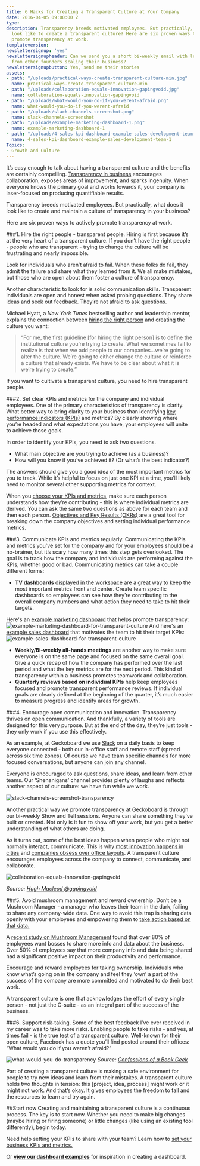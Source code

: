 ```yaml
---
title: 6 Hacks for Creating a Transparent Culture at Your Company
date: 2016-04-05 09:00:00 Z
type: 
description: Transparency breeds motivated employees. But practically, what does it
  look like to create a transparent culture? Here are six proven ways to actively
  promote transparency at work.
templateversion: 
newslettersignup: 'yes'
newslettersignupheader: Can we send you a short bi-weekly email with lessons learned
  from other founders scaling their business?
newslettersignupbutton: Yes, send me their stories
assets:
- path: "/uploads/practical-ways-create-transparent-culture-min.jpg"
  name: practical-ways-create-transparent-culture-min
- path: "/uploads/collaboration-equals-innovation-gapingvoid.jpg"
  name: collaboration-equals-innovation-gapingvoid
- path: "/uploads/what-would-you-do-if-you-werent-afraid.png"
  name: what-would-you-do-if-you-werent-afraid
- path: "/uploads/slack-channels-screenshot.png"
  name: slack-channels-screenshot
- path: "/uploads/example-marketing-dashboard-1.png"
  name: example-marketing-dashboard-1
- path: "/uploads/4-sales-kpi-dashboard-example-sales-development-team-1.png"
  name: 4-sales-kpi-dashboard-example-sales-development-team-1
Topics:
- Growth and Culture
---
```


It’s easy enough to talk about having a transparent culture and the benefits are certainly compelling. <a href="https://www.geckoboard.com/blog/transparency-in-business-4-reasons-you-cant-afford-to-ignore-it/" target="_blank">Transparency in business</a> encourages collaboration, exposes areas of improvement, and sparks ingenuity. When everyone knows the primary goal and works towards it, your company is laser-focused on producing quantifiable results. 

Transparency breeds motivated employees. But practically, what does it look like to create and maintain a culture of transparency in your business?

Here are six proven ways to actively promote transparency at work. 

###1. Hire the right people - transparent people.
Hiring is first because it’s at the very heart of a transparent culture. If you don’t have the right people - people who are transparent - trying to change the culture will be frustrating and nearly impossible.

Look for individuals who aren’t afraid to fail. When these folks do fail, they admit the failure and share what they learned from it. We all make mistakes, but those who are open about them foster a culture of transparency. 

Another characteristic to look for is solid communication skills. Transparent individuals are open and honest when asked probing questions. They share ideas and seek out feedback. They’re not afraid to ask questions.

Michael Hyatt, a *New York Times* bestselling author and leadership mentor, explains the connection between <a href="http://michaelhyatt.com/season-3-episode-02-hire-the-right-people.html" target="_blank">hiring the right person</a> and creating the culture you want:

>“For me, the first guideline [for hiring the right person] is to define the institutional culture you’re trying to create. What we sometimes fail to realize is that when we add people to our companies...we’re going to alter the culture. We’re going to either change the culture or reinforce a culture that already exists. We have to be clear about what it is we’re trying to create.” 

If you want to cultivate a transparent culture, you need to hire transparent people.

###2. Set clear KPIs and metrics for the company and individual employees.
One of the primary characteristics of transparency is clarity. What better way to bring clarity to your business than identifying <a href="https://www.geckoboard.com/learn/what-is-a-key-performance-indicator-kpi/" target="_blank">key performance indicators (KPIs)</a> and metrics? By clearly showing where you’re headed and what expectations you have, your employees will unite to achieve those goals.

In order to identify your KPIs, you need to ask two questions.

- What main objective are you trying to achieve (as a business)?
- How will you know if you’ve achieved it? (Or what’s the best indicator?)

The answers should give you a good idea of the most important metrics for you to track. While it’s helpful to focus on just one KPI at a time, you’ll likely need to monitor several other supporting metrics for context.

When you <a href="https://www.geckoboard.com/blog/choosing-metrics-how-to-keep-your-kpis-simple" target="_blank">choose your KPIs and metrics</a>, make sure each person understands how they’re contributing - this is where individual metrics are derived. You can ask the same two questions as above for each team and then each person. <a href="https://medium.com/startup-tools/okrs-5afdc298bc28" target="_blank">Objectives and Key Results (OKRs)</a> are a great tool for breaking down the company objectives and setting individual performance metrics.

###3. Communicate KPIs and metrics regularly.
Communicating the KPIs and metrics you’ve set for the company and for your employees should be a no-brainer, but it’s scary how many times this step gets overlooked. The goal is to track how the company and individuals are performing against the KPIs, whether good or bad. Communicating metrics can take a couple different forms:

- **TV dashboards** <a href="https://www.geckoboard.com/learn/guides/displaying-your-dashboard-on-a-screen/" target="_blank">displayed in the workspace</a> are a great way to keep the most important metrics front and center. Create team specific dashboards so employees can see how they’re contributing to the overall company numbers and what action they need to take to hit their targets.

Here's an [example marketing dashboard](https://www.geckoboard.com/learn/dashboard-examples/marketing-dashboard-example) that helps promote transparency:
![example-marketing-dashboard-for-transparent-culture](/uploads/example-marketing-dashboard-1.png)
And here's an [example sales dashboard](https://www.geckoboard.com/learn/dashboard-examples/sales-dashboard-example) that motivates the team to hit their target KPIs:
![example-sales-dashboard-for-transparent-culture](/uploads/4-sales-kpi-dashboard-example-sales-development-team-1.png)

- **Weekly/Bi-weekly all-hands meetings** are another way to make sure everyone is on the same page and focused on the same overall goal. Give a quick recap of how the company has performed over the last period and what the key metrics are for the next period. This kind of transparency within a business promotes teamwork and collaboration. 
-  **Quarterly reviews based on individual KPIs** help keep employees focused and promote transparent performance reviews. If individual goals are clearly defined at the beginning of the quarter, it’s much easier to measure progress and identify areas for growth.

###4. Encourage open communication and innovation.
Transparency thrives on open communication. And thankfully, a variety of tools are designed for this very purpose. But at the end of the day, they’re just tools - they only work if you use this effectively. 

As an example, at Geckoboard we use <a href="https://slack.com/" target="_blank">Slack</a> on a daily basis to keep everyone connected - both our in-office staff and remote staff (spread across six time zones). Of course we have team specific channels for more focused conversations, but anyone can join any channel. 

Everyone is encouraged to ask questions, share ideas, and learn from other teams. Our ‘Shenanigans’ channel provides plenty of laughs and reflects another aspect of our culture: we have fun while we work.

![slack-channels-screenshot-transparency](/uploads/slack-channels-screenshot.png)

Another practical way we promote transparency at Geckoboard is through our bi-weekly Show and Tell sessions. Anyone can share something they’ve built or created. Not only is it fun to show off your work, but you get a better understanding of what others are doing. 

As it turns out, some of the best ideas happen when people who might not normally interact, communicate. This is why <a href="http://us1.campaign-archive2.com/?u=028de8672d5f9a229f15e9edf&id=8f4368663f&e=69238bfe70" target="_blank">most innovation happens in cities</a> and <a href="http://www.wsj.com/articles/SB10001424127887323798104578455081218505870" target="_blank">companies obsess over office layouts</a>. A transparent culture encourages employees across the company to connect, communicate, and collaborate.

![collaboration-equals-innovation-gapingvoid](/uploads/collaboration-equals-innovation-gapingvoid.jpg)

*Source: <a href="http://www.gapingvoidart.com/gallery/collaboration-equals-innovation/" target="_blank">Hugh Macleod @gapingvoid</a>*


###5. Avoid mushroom management and reward ownership.
Don’t be a Mushroom Manager - a manager who leaves their team in the dark, failing to share any company-wide data. One way to avoid this trap is sharing data openly with your employees and empowering them to <a href="https://www.geckoboard.com/blog/4-essential-steps-to-designing-a-dashboard-that-inspires-action" target="_blank">take action based on that data.</a> 

A <a href="https://www.geckoboard.com/blog/3-signs-youre-a-mushroom-manager-and-how-to-stop" target="_blank">recent study on Mushroom Management</a> found that over 80% of employees want bosses to share more info and data about the business. Over 50% of employees say that more company info and data being shared had a significant positive impact on their productivity and performance.

Encourage and reward employees for taking ownership. Individuals who know what’s going on in the company and feel they ‘own’ a part of the success of the company are more committed and motivated to do their best work. 

A transparent culture is one that acknowledges the effort of every single person - not just the C-suite - as an integral part of the success of the business.

###6. Support risk-taking.
Some of the best feedback I’ve ever received in my career was to take more risks. Enabling people to take risks - and yes, at times fail - is the true test of a transparent culture. Well-known for their open culture, Facebook has a quote you’ll find posted around their offices: “What would you do if you weren’t afraid?”

![what-would-you-do-transparency](/uploads/what-would-you-do-if-you-werent-afraid.png)
*Source: <a href="http://confessionsofabookgeek.com/2015/04/14/top-ten-tuesday-inspiring-quotes-from-books/what-would-you-do-if-you-werent-afraid/" target="_blank">Confessions of a Book Geek</a>*

Part of creating a transparent culture is making a safe environment for people to try new ideas and learn from their mistakes. A transparent culture holds two thoughts in tension: this [project, idea, process] might work or it might not work. And that’s okay. It gives employees the freedom to fail and the resources to learn and try again.

##Start now
Creating and maintaining a transparent culture is a continuous process. The key is to start now. Whether you need to make big changes (maybe hiring or firing someone) or little changes (like using an existing tool differently), begin today. 

Need help setting your KPIs to share with your team? Learn how to <a href="https://www.geckoboard.com/blog/how-do-i-choose-my-business-key-performance-indicators-kpis" target="_blank">set your business KPIs and metrics.</a> 

Or **<a href="https://www.geckoboard.com/learn/dashboard-examples" target="_blank">view our dashboard examples</a>** for inspiration in creating a dashboard.
